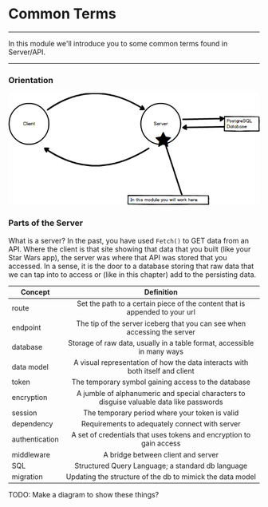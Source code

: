 # Common Terms
---
In this module we'll introduce you to some common terms found in Server/API.

<hr >

### Orientation
![screenshot](../../../assets/01-clientserverdiagram.png)

### Parts of the Server
What is a server?  In the past, you have used `Fetch()` to GET data from an API.  Where the client is that site showing that data that you built (like your Star Wars app), the server was where that API was stored that you accessed.  In a sense, it is the door to a database storing that raw data that we can tap into to access or (like in this chapter) add to the persisting data.<br>

| Concept       | Definition    | 
| ------------- |:-------------:|
| route         | Set the path to a certain piece of the content that is appended to your url |
| endpoint      | The tip of the server iceberg that you can see when accessing the server |
| database      | Storage of raw data, usually in a table format, accessible in many ways |
| data model    | A visual representation of how the data interacts with both itself and client |
| token         | The temporary symbol gaining access to the database |
| encryption    | A jumble of alphanumeric and special characters to disguise valuable data like passwords |
| session       | The temporary period where your token is valid |
| dependency    | Requirements to adequately connect with server |
| authentication| A set of credentials that uses tokens and encryption to gain access |
| middleware    | A bridge between client and server |
| SQL           | Structured Query Language; a standard db language |
| migration     | Updating the structure of the db to mimick the data model |

TODO: Make a diagram to show these things?